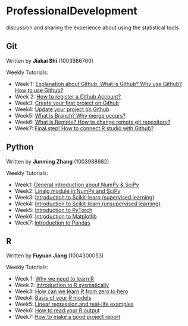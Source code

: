 # ProfessionalDevelopment
discussion and sharing the experience about using the statistical tools

## Git
Written by __Jiakai Shi__ (1003986760)

Weekly Tutorials:
- Week 1: [Explanation about Github: What is Github? Why use Github? How to use Github?](./Week1/git/README.md)
- Week 2: [How to register a Github Account?](./Week2/git/README.md)
- Week3: [Create your first project on Github](./week3/git/README.md)
- Week4: [Update your project on Github](./week4/git/README.md)
- Week5: [What is Branch? Why merge occurs?](./Week5/git/README.md)
- Week6: [What is Remote? How to change remote git repository?](./Week6/git/README.md)
- Week7: [Final step! How to connect R studio with Github?](./Week7/git/README.md)

## Python
Written by __Junming Zhang__ (1003988982)

Weekly Tutorials:
- Week1: [General introduction about NumPy & SciPy](./Week1/Python/README.md)
- Week2: [Linalg module in NumPy and SciPy](./Week2/Python/README.md)
- Week3: [Introduction to Scikit-learn (supervised learning)](./week3/Python/README.md)
- Week4: [Introduction to Scikit-learn (unsupervised learning)](./week4/Python/README.md)
- Week5: [Introduction to PyTorch](./Week5/Python/README.md)
- Week6: [Introduction to Matplotlib](./Week6/Python/README.md)
- Week7: [Introduction to Pandas](./Week7/Python/README.md)

## R
Written by __Fuyuan Jiang__ (1004300053)

Weekly Tutorials:
- Week 1: [Why we need to learn R](./Week1/R/README.md)
- Week 2: [Introduction to R sysmatically](./Week2/R/README.md)
- Week3: [How can we learn R from zero to hero](./week3/R/README.md)
- Week4: [Basis of your R models](./week4/R/README.md)
- Week5: [Linear regression and real-life examples](./Week5/R/README.md)
- Week6: [How to read your R output](./Week6/R/README.md)
- Week7: [How to make a good project report](./Week7/R/README.md)
